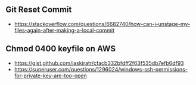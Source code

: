 
## Git Reset Commit
- https://stackoverflow.com/questions/6682740/how-can-i-unstage-my-files-again-after-making-a-local-commit


## Chmod 0400 keyfile on AWS
- https://gist.github.com/jaskiratr/cfacb332bfdff2f63f535db7efb6df93
- https://superuser.com/questions/1296024/windows-ssh-permissions-for-private-key-are-too-open
